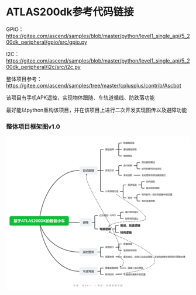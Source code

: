 # ATLAS200dk参考代码链接

GPIO：https://gitee.com/ascend/samples/blob/master/python/level1_single_api/5_200dk_peripheral/gpio/src/gpio.py

I2C：https://gitee.com/ascend/samples/blob/master/python/level1_single_api/5_200dk_peripheral/i2c/src/i2c.py

整体项目参考：https://gitee.com/ascend/samples/tree/master/cplusplus/contrib/Ascbot

该项目有手机APK遥控，实现物体跟随、车轨道循线、防跌落功能

最好能以python重构该项目，并在该项目上进行二次开发实现图传以及避障功能

### 整体项目框架图v1.0

![基于ATLAS200DK的智能小车](imgs/基于ATLAS200DK的智能小车.png)

